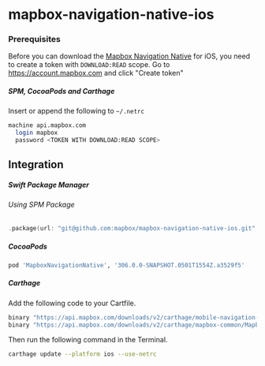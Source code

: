 # mapbox-navigation-native-ios

### Prerequisites

Before you can download the [Mapbox Navigation Native](https://github.com/mapbox/mapbox-navigation-native) for iOS, you need to create a token with `DOWNLOAD:READ` scope.
Go to https://account.mapbox.com and click "Create token"

##### SPM, CocoaPods and Carthage
Insert or append the following to `~/.netrc`

```bash
machine api.mapbox.com
  login mapbox
  password <TOKEN WITH DOWNLOAD:READ SCOPE>
```

## Integration

##### Swift Package Manager

###### Using SPM Package

```swift
.package(url: "git@github.com:mapbox/mapbox-navigation-native-ios.git", from: "306.0.0-SNAPSHOT.0501T1554Z.a3529f5"),
```

##### CocoaPods

```ruby
pod 'MapboxNavigationNative', '306.0.0-SNAPSHOT.0501T1554Z.a3529f5'
```

##### Carthage

Add the following code to your Cartfile.

```bash
binary "https://api.mapbox.com/downloads/v2/carthage/mobile-navigation-native/MapboxNavigationNative.json" == 306.0.0-SNAPSHOT.0501T1554Z.a3529f5
binary "https://api.mapbox.com/downloads/v2/carthage/mapbox-common/MapboxCommon-ios.json" == 24.4.0-beta.2
```

Then run the following command in the Terminal.
```bash
carthage update --platform ios --use-netrc
```
